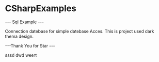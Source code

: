 # CSharpExamples

--- Sql Example ---

Connection datebase for simple datebase Acces. This is project used dark thema design. 

---Thank You for Star --- 

sssd
dwd
weert
